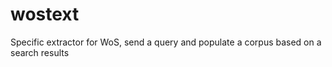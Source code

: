 wostext
=======

Specific extractor for WoS, send a query and populate a corpus based on a search results
